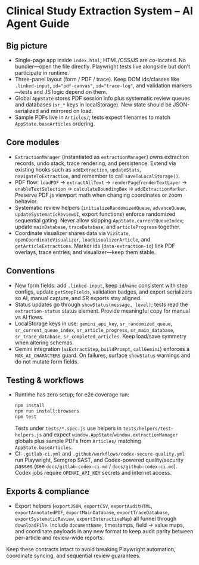 # Clinical Study Extraction System – AI Agent Guide

## Big picture
- Single-page app inside `index.html`; HTML/CSS/JS are co-located. No bundler—open the file directly. Playwright tests live alongside but don’t participate in runtime.
- Three-panel layout (form / PDF / trace). Keep DOM ids/classes like `.linked-input`, `id="pdf-canvas"`, `id="trace-log"`, and validation markers—tests and JS logic depend on them.
- Global `AppState` stores PDF session info plus systematic review queues and databases (`sr_*` keys in localStorage). New state should be JSON-serialized and mirrored on load.
- Sample PDFs live in `Articles/`; tests expect filenames to match `AppState.baseArticles` ordering.

## Core modules
- `ExtractionManager` (instantiated as `extractionManager`) owns extraction records, undo stack, trace rendering, and persistence. Extend via existing hooks such as `addExtraction`, `updateStats`, `navigateToExtraction`, and remember to call `saveToLocalStorage()`.
- PDF flow: `loadPDF` → `extractAllText` → `renderPage`/`renderTextLayer` → `enableTextSelection` → `calculateBoundingBox` → `addExtractionMarker`. Preserve PDF.js viewport math when changing coordinates or zoom behavior.
- Systematic review helpers (`initializeRandomizedQueue`, `advanceQueue`, `updateSystematicReviewUI`, export functions) enforce randomized sequential gating. Never allow skipping `AppState.currentQueueIndex`; update `mainDatabase`, `traceDatabase`, and `articleProgress` together.
- Coordinate visualizer shares data via `VizState`, `openCoordinateVisualizer`, `loadVisualizerArticle`, and `getArticleExtractions`. Marker ids (`data-extraction-id`) link PDF overlays, trace entries, and visualizer—keep them stable.

## Conventions
- New form fields: add `.linked-input`, keep `id`/`name` consistent with step configs, update `getStepFields`, validation badges, and export serializers so AI, manual capture, and SR exports stay aligned.
- Status updates go through `showStatus(message, level)`; tests read the `extraction-status` status element. Provide meaningful copy for manual vs AI flows.
- LocalStorage keys in use: `gemini_api_key`, `sr_randomized_queue`, `sr_current_queue_index`, `sr_article_progress`, `sr_main_database`, `sr_trace_database`, `sr_completed_articles`. Keep load/save symmetry when altering schemas.
- Gemini integration (`aiExtractStep`, `buildPrompt`, `callGemini`) enforces a `MAX_AI_CHARACTERS` guard. On failures, surface `showStatus` warnings and do not mutate form fields.

## Testing & workflows
- Runtime has zero setup; for e2e coverage run:
  ```bash
  npm install
  npm run install:browsers
  npm test
  ```
  Tests under `tests/*.spec.js` use helpers in `tests/helpers/test-helpers.js` and expect `window.AppState`/`window.extractionManager` globals plus sample PDFs from `Articles/` matching `AppState.baseArticles`.
- CI: `.gitlab-ci.yml` and `.github/workflows/codex-secure-quality.yml` run Playwright, Semgrep SAST, and Codex-powered quality/security passes (see `docs/gitlab-codex-ci.md` / `docs/github-codex-ci.md`). Codex jobs require `OPENAI_API_KEY` secrets and internet access.

## Exports & compliance
- Export helpers (`exportJSON`, `exportCSV`, `exportAuditHTML`, `exportAnnotatedPDF`, `exportMainDatabase`, `exportTraceDatabase`, `exportSystematicReview`, `exportInteractiveMap`) all funnel through `downloadFile`. Include `documentName`, timestamps, field → value maps, and coordinate payloads in any new format to keep audit parity between per-article and review-wide reports.

Keep these contracts intact to avoid breaking Playwright automation, coordinate syncing, and sequential review guarantees.
